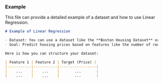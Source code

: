 
### **Example**
This file can provide a detailed example of a dataset and how to use Linear Regression.

```markdown
# Example of Linear Regression

- Dataset: You can use a dataset like the **Boston Housing Dataset** or create your own for practice.
- Goal: Predict housing prices based on features like the number of rooms, location, etc.

Here is how you can structure your dataset:

| Feature 1 | Feature 2 | Target (Price) |
|-----------|-----------|-----------------|
|    ...    |    ...    |       ...       |
|    ...    |    ...    |       ...       |
